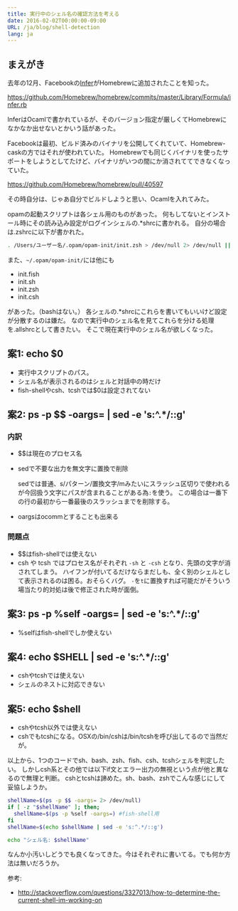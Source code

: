 ```yaml
---
title: 実行中のシェル名の確認方法を考える
date: 2016-02-02T00:00:00-09:00
URL: /ja/blog/shell-detection
lang: ja
---
```


まえがき
-----------

去年の12月、Facebookの[Infer](https://github.com/facebook/infer)がHomebrewに追加されたことを知った。

https://github.com/Homebrew/homebrew/commits/master/Library/Formula/infer.rb

InferはOcamlで書かれているが、そのバージョン指定が厳しくてHomebrewになかなか出せないとかいう話があった。

Facebookは最初、ビルド済みのバイナリを公開してくれていて、Homebrew-caskの方ではそれが使われていた。
Homebrewでも同じくバイナリを使ったサポートをしようとしてたけど、バイナリがいつの間にか消されててできなくなっていた。

https://github.com/Homebrew/homebrew/pull/40597

その時自分は、じゃあ自分でビルドしようと思い、Ocamlを入れてみた。

opamの起動スクリプトは各シェル用のものがあった。
何もしてないとインストール時にその読み込み設定がログインシェルの.*shrcに書かれる。
自分の場合は.zshrcに以下が書かれた。

```sh
. /Users/ユーザー名/.opam/opam-init/init.zsh > /dev/null 2> /dev/null || true
```

また、`~/.opam/opam-init/`には他にも

- init.fish
- init.sh
- init.zsh
- init.csh

があった。（bashはない。）
各シェルの.*shrcにこれらを書いてもいいけど設定が分散するのは嫌だ。
なので実行中のシェル名を見てこれらを分ける処理を.allshrcとして書きたい。
そこで現在実行中のシェル名が欲しくなった。

案1: echo $0
------------

* 実行中スクリプトのパス。
* シェル名が表示されるのはシェルと対話中の時だけ
* fish-shellやcsh、tcshでは$0は設定されてない

案2: ps -p $$ -oargs= | sed -e 's:^.*/::g'
--------------------------------------

### 内訳

- $$は現在のプロセス名
- sedで不要な出力を無文字に置換で削除

    sedでは普通、s/パターン/置換文字/mみたいにスラッシュ区切りで使われるが今回扱う文字にパスが含まれることがある為`:`を使う。
    この場合は一番下の行の最初から一番最後のスラッシュまでを削除する。

- oargsはocommとすることも出来る

### 問題点

- $$はfish-shellでは使えない
- csh や tcsh ではプロセス名がそれぞれ `-sh` と `-csh` となり、先頭の文字が消されてしまう。
  ハイフンが付いてるだけならまだしも、全く別のシェルとして表示されるのは困る。おそらくバグ。
  `-`を`t`に置換すれば可能だがそういう場当たり的対処は後で修正された時が面倒。

案3: ps -p %self -oargs= | sed -e 's:^.*/::g'
-----------------------------------------------

- %selfはfish-shellでしか使えない

案4: echo $SHELL | sed -e 's:^.*/::g'
---------------------------------

- cshやtcshでは使えない
- シェルのネストに対応できない

案5: echo $shell
-----------

- cshやtcsh以外では使えない
- cshでもtcshになる。OSXの/bin/cshは/bin/tcshを呼び出してるので当然だが。


以上から、1つのコードでsh、bash、zsh、fish、csh、tcshシェルを判定したい。
しかしcsh系とその他では以下if文とエラー出力の無視という点が他と異なるので無理と判断。
cshとtcshは諦めた。sh、bash、zshでこんな感じにして妥協しようか。

```sh
shellName=$(ps -p $$ -oargs= 2> /dev/null)
if [ -z "$shellName" ]; then;
  shellName=$(ps -p %self -oargs=) #fish-shell用
fi
shellName=$(echo $shellName | sed -e 's:^.*/::g')

echo "シェル名: $shellName"
```

なんか小汚いしどうでも良くなってきた。今はそれぞれに書いてる。でも何か方法は無いだろうか。

参考:

- http://stackoverflow.com/questions/3327013/how-to-determine-the-current-shell-im-working-on

